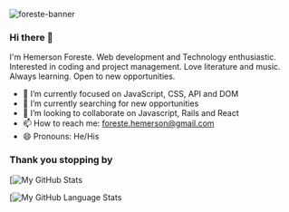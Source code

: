 
![foreste-banner](https://user-images.githubusercontent.com/88809610/161380812-a2b00332-d10e-4d70-a623-8236ef5b594f.png)

<!--
**ForHemer/ForHemer** is a ✨ _special_ ✨ repository because its `README.md` (this file) appears on your GitHub profile.

Here are some ideas to get you started:

- 🔭 I’m currently working on ...
- 🌱 I’m currently learning ...
- 👯 I’m looking to collaborate on ...
- 🤔 I’m looking for help with ...
- 💬 Ask me about ...
- 📫 How to reach me: ...
- 😄 Pronouns: ...
- ⚡ Fun fact: ...
-->

### Hi there 👋
I'm Hemerson Foreste. Web development and Technology enthusiastic. Interested in coding and project management. Love literature and music. Always learning. Open to new opportunities.

- 🔭 I’m currently focused on JavaScript, CSS, API and DOM
- 🌱 I’m currently searching for new opportunities
- 👯 I’m looking to collaborate on Javascript, Rails and React
- 📫 How to reach me: [foreste.hemerson@gmail.com](mailto:foreste.hemerson@gmail.com)
- 😄 Pronouns: He/His

### Thank you stopping by


[![My GitHub Stats](https://github-readme-stats.vercel.app/api/?username=ForHemer&count_private=false&theme=tokyonight&showicons=true)



[![My GitHub Language Stats](https://github-readme-stats.vercel.app/api/top-langs/?username=ForHemer&langs_count=5&theme=tokyonight)
